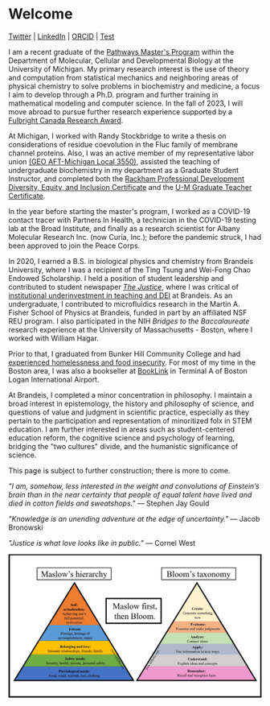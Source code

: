 # Welcome

[Twitter](https://twitter.com/foxbaudelaire) | [LinkedIn](https://www.linkedin.com/in/baudelairefox/) | [ORCID](https://orcid.org/0000-0002-5551-6851) | [Test](./other-page.md)

I am a recent graduate of the [Pathways Master's Program](https://lsa.umich.edu/mcdb/graduate-students/pathway-masters-program.html) within the Department of Molecular, Cellular and Developmental Biology at the University of Michigan. My primary research interest is the use of theory and computation from statistical mechanics and neighboring areas of physical chemistry to solve problems in biochemistry and medicine, a focus I aim to develop through a Ph.D. program and further training in mathematical modeling and computer science. In the fall of 2023, I will move abroad to pursue further research experience supported by a [Fulbright Canada Research Award](https://us.fulbrightonline.org/countries/western-hemisphere/canada/1907).

At Michigan, I worked with Randy Stockbridge to write a thesis on considerations of residue coevolution in the Fluc family of membrane channel proteins. Also, I was an active member of my representative labor union [(GEO AFT-Michigan Local 3550)](https://www.geo3550.org), assisted the teaching of undergraduate biochemistry in my department as a Graduate Student Instructor, and completed both the [Rackham Professional Development Diversity, Equity, and Inclusion Certificate](https://rackham.umich.edu/professional-development/dei-certificate/) and the [U-M Graduate Teacher Certificate](https://crlt.umich.edu/um.gtc).

In the year before starting the master's program, I worked as a COVID-19 contact tracer with Partners In Health, a technician in the COVID-19 testing lab at the Broad Institute, and finally as a research scientist for Albany Molecular Research Inc. (now Curia, Inc.); before the pandemic struck, I had been approved to join the Peace Corps.

In 2020, I earned a B.S. in biological physics and chemistry from Brandeis University, where I was a recipient of the Ting Tsung and Wei-Fong Chao Endowed Scholarship. I held a position of student leadership and contributed to student newspaper [_The Justice_](https://www.thejustice.org), where I was critical of [institutional underinvestment in teaching and DEI](https://www.thejustice.org/search?o=date&a=1&s=fox+baudelaire) at Brandeis. As an undergraduate, I contributed to microfluidics research in the Martin A. Fisher School of Physics at Brandeis, funded in part by an affiliated NSF REU program. I also participated in the NIH _Bridges to the Baccalaureate_ research experience at the University of Massachusetts - Boston, where I worked with William Hagar.

Prior to that, I graduated from Bunker Hill Community College and had [experienced homelessness and food insecurity](https://www.circleofhopeonline.org/news/2019/11/21/helping-homeless-college-students-flourish-and-thrive). For most of my time in the Boston area, I was also a bookseller at [BookLink](https://www.boston-airport.com/shops-and-stores/terminal-a/booklink) in Terminal A of Boston Logan International Airport.

At Brandeis, I completed a minor concentration in philosophy. I maintain a broad interest in epistemology, the history and philosophy of science, and questions of value and judgment in scientific practice, especially as they pertain to the participation and representation of minoritized folx in STEM education. I am further interested in areas such as student-centered education reform, the cognitive science and psychology of learning, bridging the "two cultures" divide, and the humanistic significance of science.

This page is subject to further construction; there is more to come.

_"I am, somehow, less interested in the weight and convolutions of Einstein’s brain than in the near certainty that people of equal talent have lived and died in cotton fields and sweatshops."_ — Stephen Jay Gould

_"Knowledge is an unending adventure at the edge of uncertainty."_ — Jacob Bronowski

_"Justice is what love looks like in public."_ — Cornel West

![Maslow-before-Bloom](Maslow_before_Bloom.jpg)
